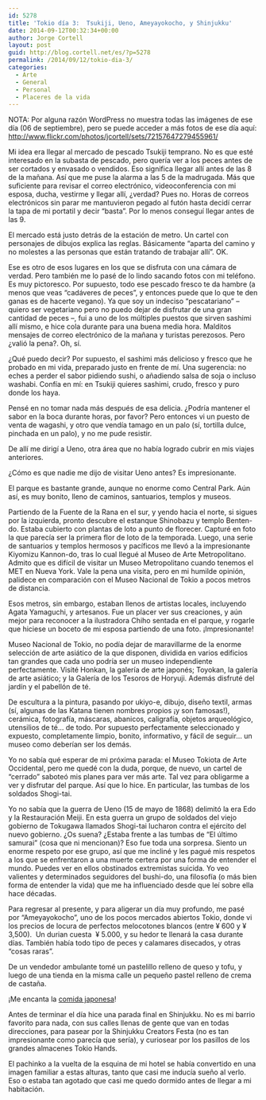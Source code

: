 ```yaml
---
id: 5278
title: 'Tokio día 3:  Tsukiji, Ueno, Ameyayokocho, y Shinjukku'
date: 2014-09-12T00:32:34+00:00
author: Jorge Cortell
layout: post
guid: http://blog.cortell.net/es/?p=5278
permalink: /2014/09/12/tokio-dia-3/
categories:
  - Arte
  - General
  - Personal
  - Placeres de la vida
---
```

NOTA: Por alguna razón WordPress no muestra todas las imágenes de ese día (06 de septiembre), pero se puede acceder a más fotos de ese día aquí: <a title="http://www.flickr.com/photos/jcortell/sets/72157647279455961/" href="http://www.flickr.com/photos/jcortell/sets/72157647279455961/" target="_blank">http://www.flickr.com/photos/jcortell/sets/72157647279455961/</a>

Mi idea era llegar al mercado de pescado Tsukiji temprano. No es que esté interesado en la subasta de pescado, pero quería ver a los peces antes de ser cortados y envasado o vendidos. Eso significa llegar allí antes de las 8 de la mañana. Así que me puse la alarma a las 5 de la madrugada. Más que suficiente para revisar el correo electrónico, videoconferencia con mi esposa, ducha, vestirme y llegar allí, ¿verdad? Pues no. Horas de correos electrónicos sin parar me mantuvieron pegado al futón hasta decidí cerrar la tapa de mi portatil y decir “basta”. Por lo menos conseguí llegar antes de las 9.

El mercado está justo detrás de la estación de metro. Un cartel con personajes de dibujos explica las reglas. Básicamente “aparta del camino y no molestes a las personas que están tratando de trabajar allí&#8221;. OK.

Ese es otro de esos lugares en los que se disfruta con una cámara de verdad. Pero también me lo pasé de lo lindo sacando fotos con mi teléfono. Es muy pictoresco. Por supuesto, todo ese pescado fresco te da hambre (a menos que veas “cadáveres de peces”, y entonces puede que lo que te den ganas es de hacerte vegano). Ya que soy un indeciso “pescatariano” – quiero ser vegetariano pero no puedo dejar de disfrutar de una gran cantidad de peces –, fui a uno de los múltiples puestos que sirven sashimi allí mismo, e hice cola durante para una buena media hora. Malditos mensajes de correo electrónico de la mañana y turistas perezosos. Pero ¿valió la pena?. Oh, sí.

¿Qué puedo decir? Por supuesto, el sashimi más delicioso y fresco que he probado en mi vida, preparado justo en frente de mí. Una sugerencia: no eches a perder el sabor pidiendo sushi, o añadiendo salsa de soja o incluso washabi. Confía en mí: en Tsukiji quieres sashimi, crudo, fresco y puro donde los haya.

Pensé en no tomar nada más después de esa delicia. ¿Podría mantener el sabor en la boca durante horas, por favor? Pero entonces vi un puesto de venta de wagashi, y otro que vendía tamago en un palo (sí, tortilla dulce, pinchada en un palo), y no me pude resistir.

De allí me dirigí a Ueno, otra área que no había logrado cubrir en mis viajes anteriores.

¿Cómo es que nadie me dijo de visitar Ueno antes? Es impresionante.

El parque es bastante grande, aunque no enorme como Central Park. Aún así, es muy bonito, lleno de caminos, santuarios, templos y museos.

Partiendo de la Fuente de la Rana en el sur, y yendo hacia el norte, si sigues por la izquierda, pronto descubre el estanque Shinobazu y templo Benten-do. Estaba cubierto con plantas de loto a punto de florecer. Capturé en foto la que parecía ser la primera flor de loto de la temporada. Luego, una serie de santuarios y templos hermosos y pacíficos me llevó a la impresionante Kiyomizu Kannon-do, tras lo cual llegué al Museo de Arte Metropolitano. Admito que es difícil de visitar un Museo Metropolitano cuando tenemos el MET en Nueva York. Vale la pena una visita, pero en mi humilde opinión, palidece en comparación con el Museo Nacional de Tokio a pocos metros de distancia.

Esos metros, sin embargo, estaban llenos de artistas locales, incluyendo Agata Yamaguchi, y artesanos. Fue un placer ver sus creaciones, y aún mejor para reconocer a la ilustradora Chiho sentada en el parque, y rogarle que hiciese un boceto de mi esposa partiendo de una foto. ¡Impresionante!

Museo Nacional de Tokio, no podía dejar de maravillarme de la enorme selección de arte asiático de la que disponen, dividida en varios edificios tan grandes que cada uno podría ser un museo independiente perfectamente. Visité Honkan, la galería de arte japonés; Toyokan, la galería de arte asiático; y la Galería de los Tesoros de Horyuji. Además disfruté del jardín y el pabellón de té.

De escultura a la pintura, pasando por ukiyo-e, dibujo, diseño textil, armas (sí, algunas de las Katana tienen nombres propios ¡y son famosas!), cerámica, fotografía, máscaras, abanicos, caligrafía, objetos arqueológico, utensilios de té&#8230; de todo. Por supuesto perfectamente seleccionado y expuesto, completamente limpio, bonito, informativo, y fácil de seguir&#8230; un museo como deberían ser los demás.

Yo no sabía qué esperar de mi próxima parada: el Museo Tokiota de Arte Occidental, pero me quedé con la duda, porque, de nuevo, un cartel de “cerrado&#8221; saboteó mis planes para ver más arte. Tal vez para obligarme a ver y disfrutar del parque. Así que lo hice. En particular, las tumbas de los soldados Shogi-tai.

Yo no sabía que la guerra de Ueno (15 de mayo de 1868) delimitó la era Edo y la Restauración Meiji. En esta guerra un grupo de soldados del viejo gobierno de Tokugawa llamados Shogi-tai lucharon contra el ejército del nuevo gobierno. ¿Os suena? ¿Estaba frente a las tumbas de &#8220;El último samurai&#8221; (cosa que ni mencionan)? Eso fue toda una sorpresa. Siento un enorme respeto por ese grupo, así que me incliné y les pagué mis respetos a los que se enfrentaron a una muerte certera por una forma de entender el mundo. Puedes ver en ellos obstinados extremistas suicida. Yo veo valientes y determinados seguidores del bushi-do, una filosofía (o más bien forma de entender la vida) que me ha influenciado desde que leí sobre ella hace décadas.

Para regresar al presente, y para aligerar un día muy profundo, me pasé por &#8220;Ameyayokocho&#8221;, uno de los pocos mercados abiertos Tokio, donde vi los precios de locura de perfectos melocotones blancos (entre ¥ 600 y ¥ 3,500).  Un durian cuesta  ¥ 5.000, y su hedor te llenará la casa durante días. También había todo tipo de peces y calamares disecados, y otras &#8220;cosas raras&#8221;.

De un vendedor ambulante tomé un pastelillo relleno de queso y tofu, y luego de una tienda en la misma calle un pequeño pastel relleno de crema de castaña.

¡Me encanta la <a title="http://japonismo.com/blog/japon-el-paraiso-de-las-comidas-raras" href="http://japonismo.com/blog/japon-el-paraiso-de-las-comidas-raras" target="_blank">comida japonesa</a>!

Antes de terminar el día hice una parada final en Shinjukku. No es mi barrio favorito para nada, con sus calles llenas de gente que van en todas direcciones, para pasear por la Shinjukku Creators Festa (no es tan impresionante como parecía que sería), y curiosear por los pasillos de los grandes almacenes Tokio Hands.

El pachinko a la vuelta de la esquina de mi hotel se había convertido en una imagen familiar a estas alturas, tanto que casi me inducía sueño al verlo. Eso o estaba tan agotado que casi me quedo dormido antes de llegar a mi habitación.